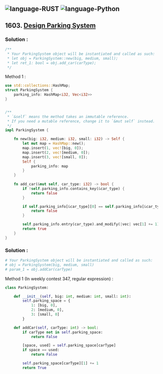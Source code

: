![language-RUST](https://img.shields.io/badge/RUST-8d4004?style=for-the-badge&logo=RUST)
![language-Python](https://img.shields.io/badge/Python-ffd43b?style=for-the-badge&logo=PYTHON)
---

## 1603. [Design Parking System](https://leetcode.com/problems/remove-trailing-zeros-from-a-string)

### Solution :

```rust
/**
 * Your ParkingSystem object will be instantiated and called as such:
 * let obj = ParkingSystem::new(big, medium, small);
 * let ret_1: bool = obj.add_car(carType);
 */
```

Method 1 :
```rust
use std::collections::HashMap;
struct ParkingSystem {
    parking_info: HashMap<i32, Vec<i32>>
}


/** 
 * `&self` means the method takes an immutable reference.
 * If you need a mutable reference, change it to `&mut self` instead.
 */
impl ParkingSystem {

    fn new(big: i32, medium: i32, small: i32) -> Self {
        let mut map = HashMap::new();
        map.insert(1, vec![big, 0]);
        map.insert(2, vec![medium, 0]);
        map.insert(3, vec![small, 0]);
        Self {
            parking_info: map
        }
    }
    
    fn add_car(&mut self, car_type: i32) -> bool {
        if !self.parking_info.contains_key(&car_type) {
            return false
        }

        if self.parking_info[&car_type][0] == self.parking_info[&car_type][1] {
            return false
        }

        self.parking_info.entry(car_type).and_modify(|vec| vec[1] += 1);
        return true
    }
}
```

### Solution :

```python
# Your ParkingSystem object will be instantiated and called as such:
# obj = ParkingSystem(big, medium, small)
# param_1 = obj.addCar(carType)
```

Method 1 (In weekly contest 347, regular expression) :
```python
class ParkingSystem:

    def __init__(self, big: int, medium: int, small: int):
        self.parking_space = {
            1: [big, 0],
            2: [medium, 0],
            3: [small, 0]
        }

    def addCar(self, carType: int) -> bool:
        if carType not in self.parking_space:
            return False

        [space, used] = self.parking_space[carType]
        if space == used:
            return False

        self.parking_space[carType][1] += 1
        return True
```
